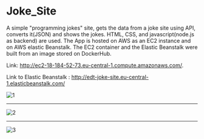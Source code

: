 # Joke_Site
A simple "programming jokes" site, gets the data from a joke site using API, converts it(JSON) and shows the jokes. HTML, CSS, and javascript(node.js as backend) are used. The App is hosted on AWS as an EC2 instance and on AWS elastic Beanstalk. The EC2 container and the Elastic Beanstalk were built from an image stored on DockerHub. 

Link: http://ec2-18-184-52-73.eu-central-1.compute.amazonaws.com/.

Link to Elastic Beanstalk : http://edt-joke-site.eu-central-1.elasticbeanstalk.com/


![1](https://user-images.githubusercontent.com/81565589/219950210-e9fdb1e8-b8d4-4fae-b0da-cbe3e4662d8f.PNG)

------------------------------------------------------------------------------------------------------------

![2](https://user-images.githubusercontent.com/81565589/219950292-71a51649-0dc8-4e30-b4da-a61e1eb81f66.PNG)

------------------------------------------------------------------------------------------------------------

![3](https://user-images.githubusercontent.com/81565589/219950310-3d4365b0-7277-4511-b15a-240722f50fc7.PNG)
